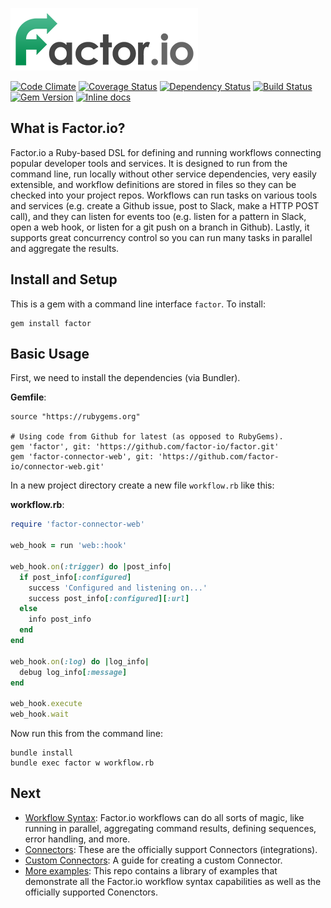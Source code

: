 ![Factor.io Logo](/factor.png)

[![Code Climate](https://codeclimate.com/github/factor-io/factor.png)](https://codeclimate.com/github/factor-io/factor)
[![Coverage Status](https://coveralls.io/repos/github/factor-io/factor/badge.svg?branch=master)](https://coveralls.io/github/factor-io/factor?branch=master)
[![Dependency Status](https://gemnasium.com/factor-io/factor.svg)](https://gemnasium.com/factor-io/factor)
[![Build Status](https://travis-ci.org/factor-io/factor.svg)](https://travis-ci.org/factor-io/factor)
[![Gem Version](https://badge.fury.io/rb/factor.svg)](http://badge.fury.io/rb/factor)
[![Inline docs](http://inch-ci.org/github/factor-io/factor.svg?branch=master)](http://inch-ci.org/github/factor-io/factor)

## What is Factor.io?
Factor.io a Ruby-based DSL for defining and running workflows connecting popular developer tools and services. It is designed to run from the command line, run locally without other service dependencies, very easily extensible, and workflow definitions are stored in files so they can be checked into your project repos. Workflows can run tasks on various tools and services (e.g. create a Github issue, post to Slack, make a HTTP POST call), and they can listen for events too (e.g. listen for a pattern in Slack, open a web hook, or listen for a git push on a branch in Github). Lastly, it supports great concurrency control so you can run many tasks in parallel and aggregate the results.

## Install and Setup
This is a gem with a command line interface `factor`. To install:

    gem install factor

## Basic Usage
First, we need to install the dependencies (via Bundler). 

**Gemfile**:
```
source "https://rubygems.org"

# Using code from Github for latest (as opposed to RubyGems).
gem 'factor', git: 'https://github.com/factor-io/factor.git'
gem 'factor-connector-web', git: 'https://github.com/factor-io/connector-web.git'
```

In a new project directory create a new file `workflow.rb` like this:

**workflow.rb**:
```ruby
require 'factor-connector-web'

web_hook = run 'web::hook'

web_hook.on(:trigger) do |post_info|
  if post_info[:configured]
    success 'Configured and listening on...'
    success post_info[:configured][:url]
  else
    info post_info
  end
end

web_hook.on(:log) do |log_info|
  debug log_info[:message]
end

web_hook.execute
web_hook.wait
```

Now run this from the command line:
```
bundle install
bundle exec factor w workflow.rb
```

## Next

- [Workflow Syntax](https://github.com/factor-io/factor/wiki/Workflow-Syntax): Factor.io workflows can do all sorts of magic, like running in parallel, aggregating command results, defining sequences, error handling, and more.
- [Connectors](https://github.com/factor-io/factor/wiki/Connectors): These are the officially support Connectors (integrations).
- [Custom Connectors](https://github.com/factor-io/factor/wiki/Creating-a-custom-connector): A guide for creating a custom Connector.
- [More examples](https://github.com/factor-io/example-workflows): This repo contains a library of examples that demonstrate all the Factor.io workflow syntax capabilities as well as the officially supported Conenctors.

